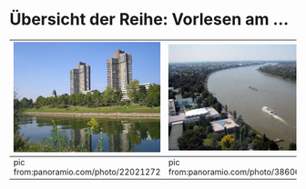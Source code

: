 # Übersicht der Reihe: Vorlesen am ...

[![Fluss: Neckar](fluss1.jpg)](https://vfcd.github.io/vorlesenamneckar/) |  [![Fluss: Rhein](fluss2.jpg)](https://vfcd.github.io/vorlesenamrhein/)
|---|---|
pic from:panoramio.com/photo/22021272 | pic from:panoramio.com/photo/3860607
